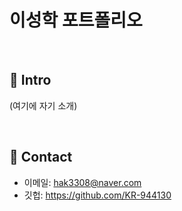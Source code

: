 # 이성학 포트폴리오
>
</br>

## :pushpin: Intro
(여기에 자기 소개)

</br>

## :pushpin: Contact
- 이메일: hak3308@naver.com
- 깃헙: https://github.com/KR-944130

</br>
